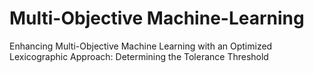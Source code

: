 # Multi-Objective Machine-Learning
Enhancing Multi-Objective Machine Learning with an Optimized Lexicographic Approach: Determining the Tolerance Threshold
